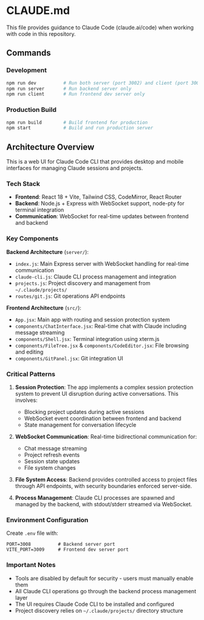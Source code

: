 # CLAUDE.md

This file provides guidance to Claude Code (claude.ai/code) when working with code in this repository.

## Commands

### Development
```bash
npm run dev          # Run both server (port 3002) and client (port 3001) concurrently
npm run server       # Run backend server only
npm run client       # Run frontend dev server only
```

### Production Build
```bash
npm run build        # Build frontend for production
npm start            # Build and run production server
```

## Architecture Overview

This is a web UI for Claude Code CLI that provides desktop and mobile interfaces for managing Claude sessions and projects.

### Tech Stack
- **Frontend**: React 18 + Vite, Tailwind CSS, CodeMirror, React Router
- **Backend**: Node.js + Express with WebSocket support, node-pty for terminal integration
- **Communication**: WebSocket for real-time updates between frontend and backend

### Key Components

**Backend Architecture** (`server/`):
- `index.js`: Main Express server with WebSocket handling for real-time communication
- `claude-cli.js`: Claude CLI process management and integration
- `projects.js`: Project discovery and management from `~/.claude/projects/`
- `routes/git.js`: Git operations API endpoints

**Frontend Architecture** (`src/`):
- `App.jsx`: Main app with routing and session protection system
- `components/ChatInterface.jsx`: Real-time chat with Claude including message streaming
- `components/Shell.jsx`: Terminal integration using xterm.js
- `components/FileTree.jsx` & `components/CodeEditor.jsx`: File browsing and editing
- `components/GitPanel.jsx`: Git integration UI

### Critical Patterns

1. **Session Protection**: The app implements a complex session protection system to prevent UI disruption during active conversations. This involves:
   - Blocking project updates during active sessions
   - WebSocket event coordination between frontend and backend
   - State management for conversation lifecycle

2. **WebSocket Communication**: Real-time bidirectional communication for:
   - Chat message streaming
   - Project refresh events
   - Session state updates
   - File system changes

3. **File System Access**: Backend provides controlled access to project files through API endpoints, with security boundaries enforced server-side.

4. **Process Management**: Claude CLI processes are spawned and managed by the backend, with stdout/stderr streamed via WebSocket.

### Environment Configuration

Create `.env` file with:
```
PORT=3008          # Backend server port
VITE_PORT=3009     # Frontend dev server port
```

### Important Notes

- Tools are disabled by default for security - users must manually enable them
- All Claude CLI operations go through the backend process management layer
- The UI requires Claude Code CLI to be installed and configured
- Project discovery relies on `~/.claude/projects/` directory structure